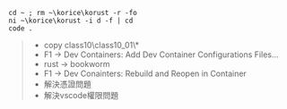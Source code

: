 ```
cd ~ ; rm ~\korice\korust -r -fo
ni ~\korice\korust -i d -f | cd
code .
```
> * copy class10\\class10_01\\*
> * F1 -> Dev Containers: Add Dev Container Configurations Files...
> * rust -> bookworm
> * F1 -> Dev Conainters: Rebuild and Reopen in Container
> * 解決憑證問題
> * 解決vscode權限問題
```
